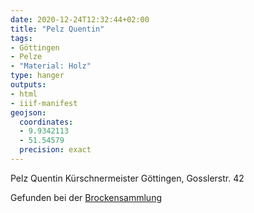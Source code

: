 ```yaml
---
date: 2020-12-24T12:32:44+02:00
title: "Pelz Quentin"
tags:
- Göttingen
- Pelze
- "Material: Holz"
type: hanger
outputs:
- html
- iiif-manifest
geojson:
  coordinates:
  - 9.9342113
  - 51.54579
  precision: exact
---
```

Pelz
Quentin
Kürschnermeister
Göttingen, Gosslerstr. 42

<div class="source">Gefunden bei der <a href="https://www.neue-arbeit-brockensammlung.de/geschaefte/gebrauchtmoebelkaufhaus/">Brockensammlung</a></div>
